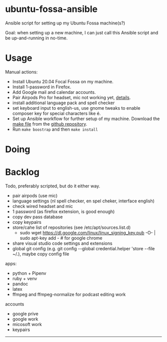 # ubuntu-fossa-ansible

Ansible script for setting up my Ubuntu Fossa machine(s?)

Goal: when setting up a new machine, I can just call this Ansible script and be up-and-running in no-time.

# Usage

Manual actions:

 * Install Ubuntu 20.04 Focal Fossa on my machine.
 * Install 1-password in Firefox.
 * Add Google mail and calendar accounts.
 * Pair Airpods Pro for headset, mic not working yet, 
   [details](https://askubuntu.com/questions/922860/pairing-apple-airpods-as-headset).
 * install additional language pack and spell checker
 * set keyboard input to english-us, use gnome tweaks to enable composer key for special characters like é.
 * Set up Ansible workflow for further setup of my machine.
   Download the [make file](./makefile) from the [github repository].
 * Run `make boostrap` and then `make install`

# Doing

# Backlog

Todo, preferably scripted, but do it either way.

 * pair airpods (use mic)
 * language settings (nl spell checker, en spel cheker, interface english)
 * check wired headset and mic
 * 1 password (as firefox extension, is good enough)
 * copy dev pass database
 * copy keypairs
 * store/cahe list of repositories (see /etc/apt/sources.list.d) 
   * sudo wget https://dl.google.com/linux/linux_signing_key.pub -O- | sudo apt-key add -   # for google chrome
 * share visual studio code settings and extensions
 * global git config (e.g. git config --global credential.helper 'store --file ~/.), maybe copy config file

apps:

 * python + Pipenv
 * ruby + venv
 * pandoc
 * latex
 * ffmpeg and ffmpeg-normalize for podcast editing work
 
accounts

 * google prive
 * google work
 * micosoft work
 * keypairs


---

 [github repository]: https://github.com/serra/ubuntu-fossa-ansible

